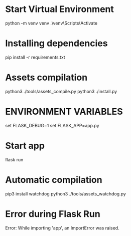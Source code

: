 # Start Virtual Environment
  python -m venv venv 
  .\venv\Scripts\Activate

# Installing dependencies
  pip install -r requirements.txt

# Assets compilation
  python3 ./tools/assets_compile.py
  python3 ./install.py

# ENVIRONMENT VARIABLES
  set FLASK_DEBUG=1
  set FLASK_APP=app.py

# Start app
  flask run

# Automatic compilation
  pip3 install watchdog
  python3 ./tools/assets_watchdog.py


# Error during Flask Run

Error: While importing 'app', an ImportError was raised.

